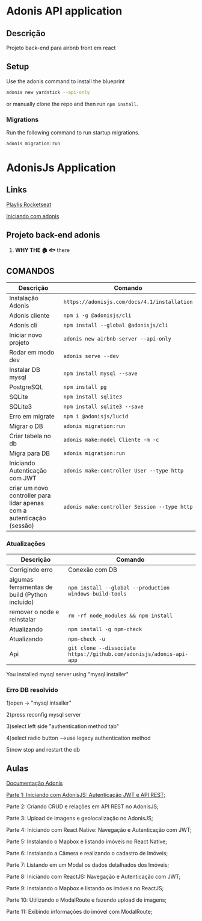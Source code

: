 # Adonis API application

## Descrição

Projeto back-end para airbnb front em react

## Setup

Use the adonis command to install the blueprint

```bash
adonis new yardstick --api-only
```

or manually clone the repo and then run `npm install`.

### Migrations

Run the following command to run startup migrations.

```js
adonis migration:run
```

# AdonisJs Application

## Links

[Playlis Rocketseat](https://www.youtube.com/channel/UCSfwM5u0Kce6Cce8_S72olg/playlists)

[Iniciando com adonis](https://www.youtube.com/watch?v=aysgHRmzG3w&list=PL85ITvJ7FLoh7QBmTVzuNYvZaYPYwDmei)

## Projeto back-end adonis

1. **WHY THE :house: :fish:** there

## COMANDOS

| Descrição            | Comando                                      |
| -------------------- | -------------------------------------------- |
| Instalação Adonis    | `https://adonisjs.com/docs/4.1/installation` |
| Adonis cliente       | `npm i -g @adonisjs/cli`                     |
| Adonis cli           | `npm install --global @adonisjs/cli`         |
| Iniciar novo projeto | `adonis new airbnb-server --api-only`        |
| Rodar em modo dev    | `adonis serve --dev`                         |
| Instalar DB mysql    | `npm install mysql --save`                   |
| PostgreSQL           | `npm install pg`                             |
| SQLite               | `npm install sqlite3`                        |
| SQLite3              | `npm install sqlite3 --save`                 |
| Erro em migrate      | `npm i @adonisjs/lucid`                      |
| Migrar o DB          | `adonis migration:run`                       |
| Criar tabela no db   | `adonis make:model Cliente -m -c`            |
| Migra para DB        | `adonis migration:run`                       |
| Iniciando Autenticação com JWT | `adonis make:controller User --type http` |
| criar um novo controller para lidar apenas com a autenticação (sessão) | `adonis make:controller Session --type http` |

### Atualizações

| Descrição                                      | Comando                                                             |
| ---------------------------------------------- | ------------------------------------------------------------------- |
| Corrigindo erro                                | Conexão com DB                                                      |
| algumas ferramentas de build (Python incluído) | `npm install --global --production windows-build-tools`             |
| remover o node e reinstalar                    | `rm -rf node_modules && npm install`                                |
| Atualizando                                    | `npm install -g npm-check`                                          |
| Atualizando                                    | `npm-check -u`                                                      |
| Api                                            | `git clone --dissociate https://github.com/adonisjs/adonis-api-app` |

You installed mysql server using "mysql installer"

### Erro DB resolvido

1)open -> "mysql intsaller"

2)press reconfig mysql server

3)select left side "authentication method tab"

4)select radio button -->use legacy authentication method

5)now stop and restart the db

## Aulas

[Documentação Adonis](https://adonisjs.com/docs/4.0/lucid#_introduction)

[Parte 1: Iniciando com AdonisJS: Autenticação JWT e API REST;](https://blog.rocketseat.com.br/adonis-auth-jwt-api-rest/)

Parte 2: Criando CRUD e relações em API REST no AdonisJS;

Parte 3: Upload de imagens e geolocalização no AdonisJS;

Parte 4: Iniciando com React Native: Navegação e Autenticação com JWT;

Parte 5: Instalando o Mapbox e listando imóveis no React Native;

Parte 6: Instalando a Câmera e realizando o cadastro de Imóveis;

Parte 7: Listando em um Modal os dados detalhados dos Imóveis;

Parte 8: Iniciando com ReactJS: Navegação e Autenticação com JWT;

Parte 9: Instalando o Mapbox e listando os imóveis no ReactJS;

Parte 10: Utilizando o ModalRoute e fazendo upload de imagens;

Parte 11: Exibindo informações do imóvel com ModalRoute;
